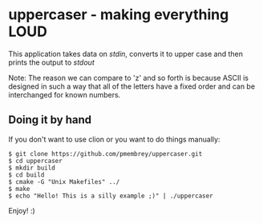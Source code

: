 # uppercaser - making everything LOUD

This application takes data on *stdin*, converts it to upper case and then prints the output to *stdout*

Note: The reason we can compare to 'z' and so forth is because ASCII is designed in such a way that
all of the letters have a fixed order and can be interchanged for known numbers.

## Doing it by hand

If you don't want to use clion or you want to do things manually:

    $ git clone https://github.com/pmembrey/uppercaser.git
    $ cd uppercaser
    $ mkdir build
    $ cd build
    $ cmake -G "Unix Makefiles" ../
    $ make
    $ echo "Hello! This is a silly example ;)" | ./uppercaser

Enjoy! :)
